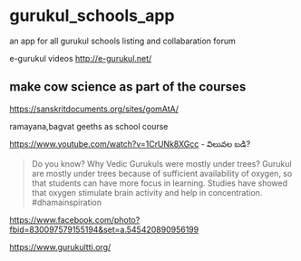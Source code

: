 # gurukul_schools_app
an app for all gurukul schools listing and collabaration forum


e-gurukul videos http://e-gurukul.net/

## make cow science as part of the courses 
https://sanskritdocuments.org/sites/gomAtA/

ramayana,bagvat geeths as school course

https://www.youtube.com/watch?v=1CrUNk8XGcc - విలువల బడి?


>Do you know?
Why Vedic Gurukuls were mostly under trees?
Gurukul are mostly under trees because of sufficient availability of oxygen, so that students can have more focus in learning.
Studies have showed that oxygen stimulate brain activity and help in concentration.
#dhamainspiration
>
https://www.facebook.com/photo?fbid=830097579155194&set=a.545420890956199


https://www.gurukultti.org/
